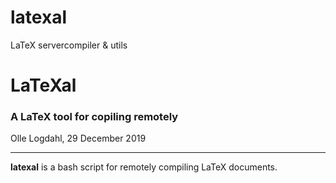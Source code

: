 # latexal
LaTeX servercompiler &amp; utils


# LaTeXal
### A LaTeX tool for copiling remotely
Olle Logdahl, 29 December 2019

---
**latexal** is a bash script for remotely compiling LaTeX documents.


